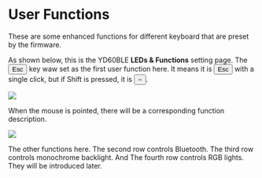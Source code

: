 # User Functions

These are some enhanced functions for different keyboard that are preset by the firmware.

As shown below, this is the YD60BLE **LEDs & Functions** setting page. The <html><button>Esc</button></html> key waw set as the first user function here. It means it is <html><button>Esc</button></html> with a single click, but if Shift is pressed, it is <html><button>~</button></html>.

<div style="width: 660px">

![](/assets/user-fn-01.png?660)
</div>

When the mouse is pointed, there will be a corresponding function description.

<div style="width: 660px">

![](/assets/user-fn-02.png?660)
</div>

The other functions here. The second row controls Bluetooth. The third row controls monochrome backlight. And The fourth row controls RGB lights. They will be introduced later.
